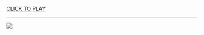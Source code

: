 
<a href="https://premium76.site?title=chess_games_unblocked_2_player&ref=13M">CLICK TO PLAY</a></h3>
<hr>

<a href="https://premium76.site?title=chess_games_unblocked_2_player&ref=13M"><img src="https://clearcache.store/games.png"></a>


